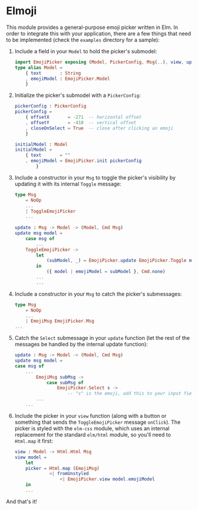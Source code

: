 # Elmoji

This module provides a general-purpose emoji picker written in Elm. In order to integrate this with your application, there are a few things that need to be implemented (check the `examples` directory for a sample):

1. Include a field in your `Model` to hold the picker's submodel:
    ```elm
	import EmojiPicker exposing (Model, PickerConfig, Msg(..), view, update, init)
	type alias Model =
	    { text       : String
	    , emojiModel : EmojiPicker.Model
	    }
    ```
	
2. Initialize the picker's submodel with a `PickerConfig`:
    ```elm
	pickerConfig : PickerConfig
	pickerConfig =
	    { offsetX       = -271  -- horizontal offset
	    , offsetY       = -410  -- vertical offset
	    , closeOnSelect = True  -- close after clicking an emoji
	    }

	initialModel : Model
	initialModel = 
	    { text       = ""
	    , emojiModel = EmojiPicker.init pickerConfig
            }
    ```
	
3. Include a constructor in your `Msg` to toggle the picker's visibility by updating it with its internal `Toggle` message:
   ```elm
   type Msg
       = NoOp
       ...
       | ToggleEmojiPicker
       ...
	
   update : Msg -> Model -> (Model, Cmd Msg)
   update msg model =
       case msg of
           ...
	   ToggleEmojiPicker ->
	       let
	           (subModel, _) = EmojiPicker.update EmojiPicker.Toggle model.emojiModel
	       in
	           ({ model | emojiModel = subModel }, Cmd.none)
		   ...
           ...
   ```
	
4. Include a constructor in your `Msg` to catch the picker's submessages:
    ```elm
    type Msg
        = NoOp
        ...
        | EmojiMsg EmojiPicker.Msg
	...
    ```
	
5. Catch the `Select` submessage in your `update` function (let the rest of the messages be handled by the internal update function):
    ```elm
    update : Msg -> Model -> (Model, Cmd Msg)
    update msg model =
 	case msg of
	    ...
            EmojiMsg subMsg ->
                case subMsg of
                    EmojiPicker.Select s ->
                        -- "s" is the emoji, add this to your input field
			...
	    ...
	```
	
6. Include the picker in your `view` function (along with a button or something that sends the `ToggleEmojiPicker` message `onClick`). The picker is styled with the `elm-css` module, which uses an internal replacement for the standard `elm/html` module, so you'll need to `Html.map` it first:
   ```elm
   view : Model -> Html.Html Msg
   view model =
       let
	   picker = Html.map (EmojiMsg)
	            <| fromUnstyled
                    <| EmojiPicker.view model.emojiModel
       in
	   ...
   ```
	
And that's it! 
